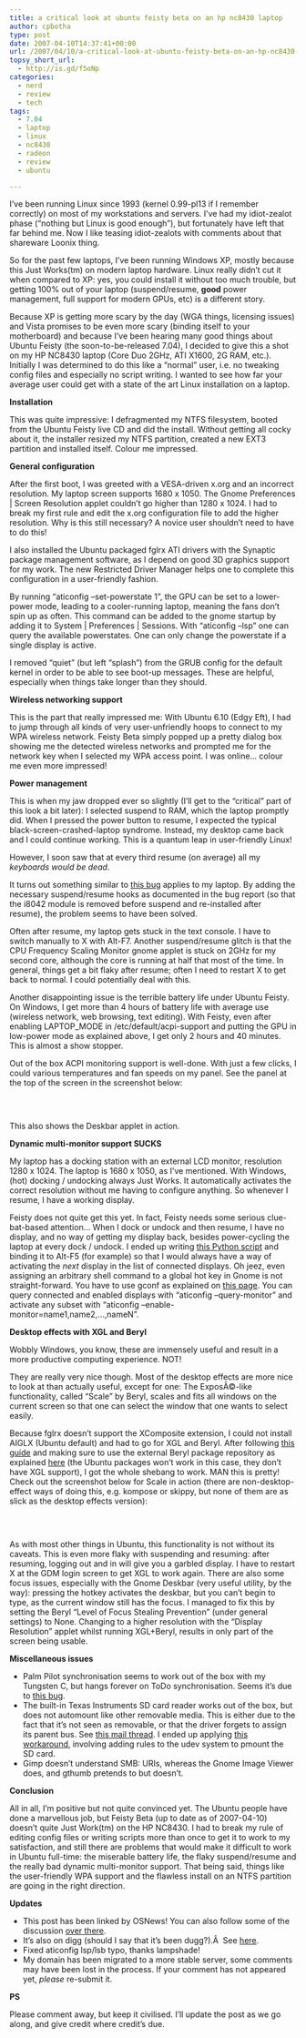 ```yaml
---
title: a critical look at ubuntu feisty beta on an hp nc8430 laptop
author: cpbotha
type: post
date: 2007-04-10T14:37:41+00:00
url: /2007/04/10/a-critical-look-at-ubuntu-feisty-beta-on-an-hp-nc8430-laptop/
topsy_short_url:
  - http://is.gd/f5oNp
categories:
  - nerd
  - review
  - tech
tags:
  - 7.04
  - laptop
  - linux
  - nc8430
  - radeon
  - review
  - ubuntu

---
```

I&#8217;ve been running Linux since 1993 (kernel 0.99-pl13 if I remember correctly) on most of my workstations and servers. I&#8217;ve had my idiot-zealot phase (&#8220;nothing but Linux is good enough&#8221;), but fortunately have left that far behind me. Now I like teasing idiot-zealots with comments about that shareware Loonix thing.

So for the past few laptops, I&#8217;ve been running Windows XP, mostly because this Just Works(tm) on modern laptop hardware. Linux really didn&#8217;t cut it when compared to XP: yes, you could install it without too much trouble, but getting 100% out of your laptop (suspend/resume, **good** power management, full support for modern GPUs, etc) is a different story.

Because XP is getting more scary by the day (WGA things, licensing issues) and Vista promises to be even more scary (binding itself to your motherboard) and because I&#8217;ve been hearing many good things about Ubuntu Feisty (the soon-to-be-released 7.04), I decided to give this a shot on my HP NC8430 laptop (Core Duo 2GHz, ATI X1600, 2G RAM, etc.). Initially I was determined to do this like a &#8220;normal&#8221; user, i.e. no tweaking config files and especially no script writing. I wanted to see how far your average user could get with a state of the art Linux installation on a laptop.

**Installation**

This was quite impressive: I defragmented my NTFS filesystem, booted from the Ubuntu Feisty live CD and did the install. Without getting all cocky about it, the installer resized my NTFS partition, created a new EXT3 partition and installed itself. Colour me impressed.

**General configuration**

After the first boot, I was greeted with a VESA-driven x.org and an incorrect resolution. My laptop screen supports 1680 x 1050. The Gnome Preferences | Screen Resolution applet couldn&#8217;t go higher than 1280 x 1024. I had to break my first rule and edit the x.org configuration file to add the higher resolution. Why is this still necessary? A novice user shouldn&#8217;t need to have to do this!

I also installed the Ubuntu packaged fglrx ATI drivers with the Synaptic package management software, as I depend on good 3D graphics support for my work. The new Restricted Driver Manager helps one to complete this configuration in a user-friendly fashion.

By running &#8220;aticonfig &#8211;set-powerstate 1&#8221;, the GPU can be set to a lower-power mode, leading to a cooler-running laptop, meaning the fans don&#8217;t spin up as often. This command can be added to the gnome startup by adding it to System | Preferences | Sessions. With &#8220;aticonfig &#8211;lsp&#8221; one can query the available powerstates. One can only change the powerstate if a single display is active.

I removed &#8220;quiet&#8221; (but left &#8220;splash&#8221;) from the GRUB config for the default kernel in order to be able to see boot-up messages. These are helpful, especially when things take longer than they should.

**Wireless networking support**

This is the part that really impressed me: With Ubuntu 6.10 (Edgy Eft), I had to jump through all kinds of very user-unfriendly hoops to connect to my WPA wireless network. Feisty Beta simply popped up a pretty dialog box showing me the detected wireless networks and prompted me for the network key when I selected my WPA access point. I was online&#8230; colour me even more impressed!

**Power management**

This is when my jaw dropped ever so slightly (I&#8217;ll get to the &#8220;critical&#8221; part of this look a bit later): I selected suspend to RAM, which the laptop promptly did. When I pressed the power button to resume, I expected the typical black-screen-crashed-laptop syndrome. Instead, my desktop came back and I could continue working. This is a quantum leap in user-friendly Linux!

However, I soon saw that at every third resume (on average) all my _keyboards would be dead_.

It turns out something similar to [this bug][1] applies to my laptop. By adding the necessary suspend/resume hooks as documented in the bug report (so that the i8042 module is removed before suspend and re-installed after resume), the problem seems to have been solved.

Often after resume, my laptop gets stuck in the text console. I have to switch manually to X with Alt-F7. Another suspend/resume glitch is that the CPU Frequency Scaling Monitor gnome applet is stuck on 2GHz for my second core, although the core is running at half that most of the time. In general, things get a bit flaky after resume; often I need to restart X to get back to normal. I could potentially deal with this.

Another disappointing issue is the terrible battery life under Ubuntu Feisty. On Windows, I get more than 4 hours of battery life with average use (wireless network, web browsing, text editing). With Feisty, even after enabling LAPTOP_MODE in /etc/default/acpi-support and putting the GPU in low-power mode as explained above, I get only 2 hours and 40 minutes. This is almost a show stopper.

Out of the box ACPI monitoring support is well-done. With just a few clicks, I could various temperatures and fan speeds on my panel. See the panel at the top of the screen in the screenshot below:

&nbsp;

<p style="text-align: center;">
  <a href="http://picasaweb.google.com/cpbotha/Screenshots/photo#5051808151758926946"><img src="http://lh6.google.com/image/cpbotha/Rhugv5cDdGI/AAAAAAAAAc0/mT09SLVTKkA/s288/cpb_ubuntu_feisty_beta_20070408.jpg" alt="" /></a>
</p>

This also shows the Deskbar applet in action.

**Dynamic multi-monitor support SUCKS**

My laptop has a docking station with an external LCD monitor, resolution 1280 x 1024. The laptop is 1680 x 1050, as I&#8217;ve mentioned. With Windows, (hot) docking / undocking always Just Works. It automatically activates the correct resolution without me having to configure anything. So whenever I resume, I have a working display.

Feisty does not quite get this yet. In fact, Feisty needs some serious clue-bat-based attention&#8230; When I dock or undock and then resume, I have no display, and no way of getting my display back, besides power-cycling the laptop at every dock / undock. I ended up writing [this Python script][2] and binding it to Alt-F5 (for example) so that I would always have a way of activating the _next_ display in the list of connected displays. Oh jeez, even assigning an arbitrary shell command to a global hot key in Gnome is not straight-forward. You have to use gconf as explained on [this page][3]. You can query connected and enabled displays with &#8220;aticonfig &#8211;query-monitor&#8221; and activate any subset with &#8220;aticonfig &#8211;enable-monitor=name1,name2,&#8230;,nameN&#8221;.

**Desktop effects with XGL and Beryl**

Wobbly Windows, you know, these are immensely useful and result in a more productive computing experience. NOT!

They are really very nice though. Most of the desktop effects are more nice to look at than actually useful, except for one: The ExposÃ©-like functionality, called &#8220;Scale&#8221; by Beryl, scales and fits all windows on the current screen so that one can select the window that one wants to select easily.

Because fglrx doesn&#8217;t support the XComposite extension, I could not install AIGLX (Ubuntu default) and had to go for XGL and Beryl. After following [this guide][4] and making sure to use the external Beryl package repository as explained [here][5] (the Ubuntu packages won&#8217;t work in this case, they don&#8217;t have XGL support), I got the whole shebang to work. MAN this is pretty! Check out the screenshot below for Scale in action (there are non-desktop-effect ways of doing this, e.g. kompose or skippy, but none of them are as slick as the desktop effects version):

&nbsp;

<p style="text-align: center;">
  <a href="http://picasaweb.google.com/cpbotha/Screenshots/photo#5051808151758926962"><img src="http://lh6.google.com/image/cpbotha/Rhugv5cDdHI/AAAAAAAAAc8/DMNDclhbAyk/s288/cpb_ubuntu_feisty_beta_scale_20070410b.jpg" alt="" /></a>
</p>

As with most other things in Ubuntu, this functionality is not without its caveats. This is even more flaky with suspending and resuming: after resuming, logging out and in will give you a garbled display. I have to restart X at the GDM login screen to get XGL to work again. There are also some focus issues, especially with the Gnome Deskbar (very useful utility, by the way): pressing the hotkey activates the deskbar, but you can&#8217;t begin to type, as the current window still has the focus. I managed to fix this by setting the Beryl &#8220;Level of Focus Stealing Prevention&#8221; (under general settings) to None. Changing to a higher resolution with the &#8220;Display Resolution&#8221; applet whilst running XGL+Beryl, results in only part of the screen being usable.

**Miscellaneous issues**

  * Palm Pilot synchronisation seems to work out of the box with my Tungsten C, but hangs forever on ToDo synchronisation. Seems it&#8217;s due to [this bug][6].
  * The built-in Texas Instruments SD card reader works out of the box, but does not automount like other removable media. This is either due to the fact that it&#8217;s not seen as removable, or that the driver forgets to assign its parent bus. See [this mail thread][7]. I ended up applying [this workaround][8], involving adding rules to the udev system to pmount the SD card.
  * Gimp doesn&#8217;t understand SMB: URIs, whereas the Gnome Image Viewer does, and gthumb pretends to but doesn&#8217;t.

**Conclusion**

All in all, I&#8217;m positive but not quite convinced yet. The Ubuntu people have done a marvellous job, but Feisty Beta (up to date as of 2007-04-10) doesn&#8217;t quite Just Work(tm) on the HP NC8430. I had to break my rule of editing config files or writing scripts more than once to get it to work to my satisfaction, and still there are problems that would make it difficult to work in Ubuntu full-time: the miserable battery life, the flaky suspend/resume and the really bad dynamic multi-monitor support. That being said, things like the user-friendly WPA support and the flawless install on an NTFS partition are going in the right direction.

**Updates**

  * This post has been linked by OSNews! You can also follow some of the discussion [over there][9].
  * It&#8217;s also on digg (should I say that it&#8217;s been dugg?).Â  See [here][10].
  * Fixed aticonfig lsp/lsb typo, thanks lampshade!
  * My domain has been migrated to a more stable server, some comments may have been lost in the process. If your comment has not appeared yet, _please_ re-submit it.

**PS**

Please comment away, but keep it civilised. I&#8217;ll update the post as we go along, and give credit where credit&#8217;s due.

 [1]: https://launchpad.net/ubuntu/+source/linux-source-2.6.20/+bug/23497 "link to ubuntu feisty bug where keyboard is dead after resume"
 [2]: http://graphics.tudelft.nl/~cpbotha/thingies/aticonfig_switch.py "Python script to switch to NEXT display with aticonfig"
 [3]: http://www.captain.at/howto-gnome-custom-hotkey-keyboard-shortcut.php "binding arbitrary shell commands to global hotkeys in Gnome"
 [4]: http://lhansen.blogspot.com/2006/10/3d-desktop-beryl-and-xgl-on-ubuntu-edgy.html "beryl + xgl on ubuntu and fglrx"
 [5]: http://ubuntuforums.org/showthread.php?t=393678 "More tips on beryl + xgl"
 [6]: https://bugs.launchpad.net/ubuntu/+source/gnome-pilot-conduits/+bug/81170 "feisty pilot todo syncing bug"
 [7]: http://www.nabble.com/SD-card-automounting-t2870318.html "mail thread wrt SD card not automounting"
 [8]: http://www.dau-sicher.de/pmwiki/Main/CardreaderWithUdev "workaround for SD card thingy"
 [9]: http://osnews.com/comment.php?news_id=17663 "Link to this post at OSNews.com."
 [10]: http://digg.com/linux_unix/A_critical_look_at_Ubuntu_Feisty_beta "digg dugg"